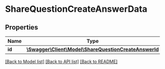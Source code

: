 # ShareQuestionCreateAnswerData

## Properties
Name | Type | Description | Notes
------------ | ------------- | ------------- | -------------
**id** | [**\Swagger\Client\Model\ShareQuestionCreateAnswerId**](ShareQuestionCreateAnswerId.md) | Answer id | 

[[Back to Model list]](../README.md#documentation-for-models) [[Back to API list]](../README.md#documentation-for-api-endpoints) [[Back to README]](../README.md)


